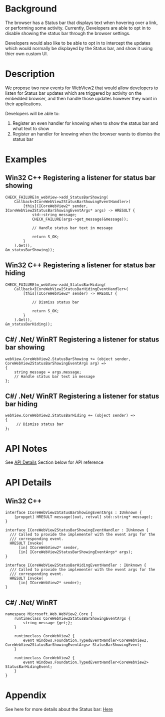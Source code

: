 <!-- USAGE
  * Fill in each of the sections (like Background) below
  * Wrap code with `single line of code` or ```code block```
  * Before submitting, delete all <!-- TEMPLATE marked comments in this file,
    and the following quote banner:
-->
# Background
The browser has a Status bar that displays text when hovering over a link, or performing some activity. Currently, 
Developers are able to opt in to disable showing the status bar through the browser 
settings.

Developers would also like to be able to opt in to intercept the updates which would 
normally be displayed by the Status bar, and show it using thier own custom UI. 
# Description
We propose two new events for WebView2 that would allow developers to 
listen for Status bar updates which are triggered by activity on the embedded 
browser, and then handle those updates however they want in their applications.

Developers will be able to: 

1) Register an even handler for knowing when to show the status bar and what text to show
2) Register an handler for knowing when the browser wants to dismiss the status bar


# Examples
## Win32 C++ Registering a listener for status bar showing
```
CHECK_FAILURE(m_webView->add_StatusBarShowing(
    Callback<ICoreWebView2StatusBarShowingEventHandler>(
        [this](ICoreWebView2* sender, ICoreWebView2StatusBarShowingEventArgs* args) -> HRESULT {
            std::string message;
            CHECK_FAILURE(args->get_message(&message));
            
            // Handle status bar text in message

            return S_OK;
        }
    ).Get(),
&m_statusBarShowing));
```
## Win32 C++ Registering a listener for status bar hiding
```
CHECK_FAILURE(m_webView->add_StatusBarHiding(
    Callback<ICoreWebView2StatusBarHidingEventHandler>(
        [this](ICoreWebView2* sender) -> HRESULT {
            
            // Dismiss status bar

            return S_OK;
        }
    ).Get(),
&m_statusBarHiding));
```
## C#/ .Net/ WinRT Registering a listener for status bar showing
```
webView.CoreWebView2.StatusBarShowing += (object sender, CoreWebView2StatusBarShowingEventArgs arg) =>
{
    string message = args.message;
    // Handle status bar text in message
};
```
## C#/ .Net/ WinRT Registering a listener for status bar hiding
```
webView.CoreWebView2.StatusBarHiding += (object sender) =>
{
     // Dismiss status bar
};
```
# API Notes
See [API Details](#api-details) Section below for API reference
# API Details
## Win32 C++
```
interface ICoreWebView2StatusBarShowingEventArgs : IUnknown {
    [propget] HRESULT message([out, retval] std::string* message);
}   
   
interface ICoreWebView2StatusBarShowingEventHandler : IUnknown {
  /// Called to provide the implementer with the event args for the
  /// corresponding event.
  HRESULT Invoke(
      [in] ICoreWebView2* sender,
      [in] ICoreWebView2StatusBarShowingEventArgs* args);
}

interface ICoreWebView2StatusBarHidingEventHandler : IUnknown {
  /// Called to provide the implementer with the event args for the
  /// corresponding event.
  HRESULT Invoke(
      [in] ICoreWebView2* sender);
}
```
## C#/ .Net/ WinRT
```
namespace Microsoft.Web.WebView2.Core {
    runtimeclass CoreWebView2StatusBarShowingEventArgs {
        string message {get;};
    }

    runtimeclass CoreWebView2 {
        event Windows.Foundation.TypedEventHandler<CoreWebView2, CoreWebView2StatusBarShowingEventArgs> StatusBarShowingEvent;
    }

    runtimeclass CoreWebView2 {
        event Windows.Foundation.TypedEventHandler<CoreWebView2> StatusBarHidingEvent;
    }
}
```


# Appendix
<!-- TEMPLATE
    Anything else that you want to write down for posterity, but
    that isn't necessary to understand the purpose and usage of the API.
    For example, implementation details or links to other resources.
-->
See here for more details about the Status bar: <a href="https://www.computerhope.com/jargon/s/statusbar.htm">Here</a>